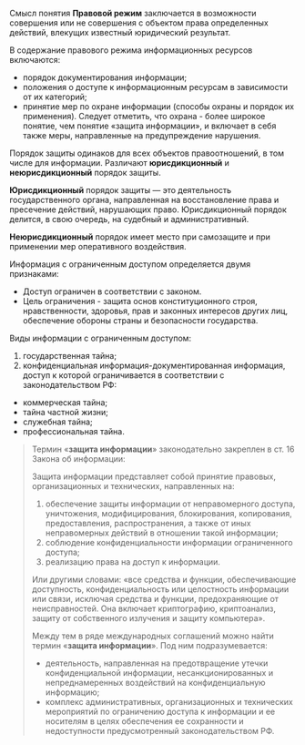
Смысл понятия **Правовой режим** заключается в возможности совершения или не совершения с объектом права определенных действий, влекущих известный юридический результат.

В содержание правового режима информационных ресурсов включаются:
- порядок документирования информации;
- положения о доступе к информационным ресурсам в зависимости от их категорий;
- принятие мер по охране информации (способы охраны и порядок их применения). Следует отметить, что охрана - более широкое понятие, чем понятие «защита информации», и включает в себя также меры, направленные на предупреждение нарушения.

Порядок защиты одинаков для всех объектов правоотношений, в том числе для информации. Различают **юрисдикционный** и **неюрисдикционный** порядок защиты.

**Юрисдикционный** порядок защиты — это деятельность государственного органа, направленная на восстановление права и пресечение действий, нарушающих право. Юрисдикционный порядок делится, в свою очередь, на судебный и административный.

**Неюрисдикционный** порядок имеет место при самозащите и при применении мер оперативного воздействия.

Информация с ограниченным доступом определяется двумя признаками:
- Доступ ограничен в соответствии с законом.
- Цель ограничения - защита основ конституционного строя, нравственности, здоровья, прав и законных интересов других лиц, обеспечение обороны страны и безопасности государства.

Виды информации с ограниченным доступом:
1)	государственная тайна;
2)	конфиденциальная информация-документированная информация, доступ к которой ограничивается в соответствии с законодательством РФ:
-	коммерческая тайна;
-	тайна частной жизни;
-	служебная тайна;
-	профессиональная тайна.

> Термин «**защита информации**» законодательно закреплен в ст. 16 Закона об информации:
> 
> Защита информации представляет собой принятие правовых, организационных и технических, направленных на:
> 1) обеспечение защиты информации от неправомерного доступа, уничтожения, модифицирования, блокирования, копирования, предоставления, распространения, а также от иных неправомерных действий в отношении такой информации;
> 2) соблюдение конфиденциальности информации ограниченного доступа;
> 3) реализацию права на доступ к информации.
> 
> Или другими словами: «все средства и функции, обеспечивающие доступность, конфиденциальность или целостность информации или связи, исключая средства и функции, предохраняющие от неисправностей. Она включает криптографию, криптоанализ, защиту от собственного излучения и защиту компьютера».
> 
> Между тем в ряде международных соглашений можно найти термин «**защита информации**». Под ним подразумевается: 
> - деятельность, направленная на предотвращение утечки конфиденциальной информации, несанкционированных и непреднамеренных воздействий на конфиденциальную информацию;
> - комплекс административных, организационных и технических мероприятий по ограничению доступа к информации и ее носителям в целях обеспечения ее сохранности и недоступности предусмотренный законодательством РФ.




